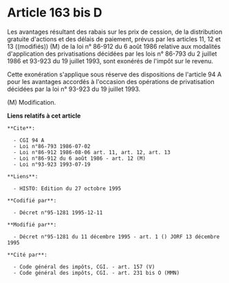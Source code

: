 # Article 163 bis D

Les avantages résultant des rabais sur les prix de cession, de la distribution gratuite d'actions et des délais de paiement,
prévus par les articles 11, 12 et 13 ((modifiés)) (M) de la loi n° 86-912 du 6 août 1986 relative aux modalités d'application
des privatisations décidées par les lois n° 86-793 du 2 juillet 1986 et 93-923 du 19 juillet 1993, sont exonérés de l'impôt
sur le revenu.

Cette exonération s'applique sous réserve des dispositions de l'article 94 A pour les avantages accordés à l'occasion des
opérations de privatisation décidées par la loi n° 93-923 du 19 juillet 1993.

(M) Modification.

**Liens relatifs à cet article**

	**Cite**:

	  - CGI 94 A
	  - Loi n°86-793 1986-07-02
	  - Loi n°86-912 1986-08-06 art. 11, art. 12, art. 13
	  - Loi n°86-912 du 6 août 1986 - art. 12 (M)
	  - Loi n°93-923 1993-07-19

	**Liens**:

	  - HISTO: Edition du 27 octobre 1995

	**Codifié par**:

	  - Décret n°95-1281 1995-12-11

	**Modifié par**:

	  - Décret n°95-1281 du 11 décembre 1995 - art. 1 () JORF 13 décembre 1995

	**Cité par**:

	  - Code général des impôts, CGI. - art. 157 (V)
	  - Code général des impôts, CGI. - art. 231 bis O (MMN)
